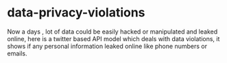 # data-privacy-violations
Now a days ,  lot of data could be easily hacked or manipulated and leaked online, here is a twitter based API model which deals with data violations, it shows if any personal information leaked online like phone numbers or emails.

